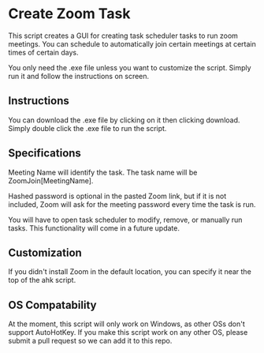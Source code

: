 # Create Zoom Task

This script creates a GUI for creating task scheduler tasks to run zoom meetings. You can schedule to automatically join certain meetings at certain times of certain days.

You only need the .exe file unless you want to customize the script. Simply run it and follow the instructions on screen.

## Instructions

You can download the .exe file by clicking on it then clicking download. Simply double click the .exe file to run the script. 

## Specifications

Meeting Name will identify the task. The task name will be ZoomJoin\[MeetingName\].

Hashed password is optional in the pasted Zoom link, but if it is not included, Zoom will ask for the meeting password every time the task is run.

You will have to open task scheduler to modify, remove, or manually run tasks. This functionality will come in a future update.

## Customization

If you didn't install Zoom in the default location, you can specify it near the top of the ahk script. 

## OS Compatability

At the moment, this script will only work on Windows, as other OSs don't support AutoHotKey. If you make this script work on any other OS, please submit a pull request so we can add it to this repo.
